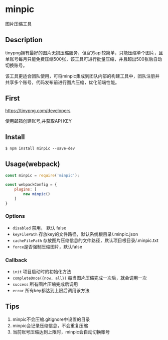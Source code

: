 # minpic

图片压缩工具

## Description

tinypng拥有最好的图片无损压缩服务，但官方api较简单，只能压缩单个图片，且单账号每月只能免费压缩500张，该工具可进行批量压缩，并且超出500张后自动切换账号。

该工具更适合团队使用，可将minpic集成到团队内部的构建工具中，团队注册并共享多个账号，代码发布前进行图片压缩，优化前端性能。


## First

<https://tinypng.com/developers>

使用邮箱创建账号,并获取API KEY

## Install

```
$ npm install minpic --save-dev

```

## Usage(webpack)

```javascript
const minpic = require('minpic');

const webpackConfig = {
    plugins: [
        new minpic()
    ]
}
```
### Options

* `disabled` 禁用， 默认 false
* `keyFilePath` 存放key的文件路径，默认系统根目录/.minpic.json
* `cacheFilePath` 存放图片压缩信息的文件路径，默认项目根目录/.minpic.txt
* `force`是否强制压缩图片，默认false

### Callback
* `init` 项目启动时的初始化方法
* `completeOnce({now, all})` 每当图片压缩完成一次后，就会调用一次
* `success` 所有图片压缩完成后调用
* `error` 所有key都达到上限后调用该方法

## Tips

1. minpic不会压缩.gitignore中设置的目录
2. minpic会记录压缩信息，不会重复压缩
3. 当前账号压缩达到上限时，minpic会自动切换账号

